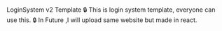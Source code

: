  LoginSystem v2 Template 
🔒 This is login system template, everyone can use this. 
🔒 In Future ,I will upload same website but made in react. 

